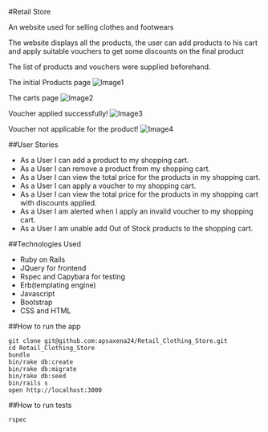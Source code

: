 #Retail Store

An website used for selling clothes and footwears

The website displays all the products, the user can add products to his cart and apply suitable vouchers to get some discounts on the final product

The list of products and vouchers were supplied beforehand.


The initial Products page
![Image1](https://raw.githubusercontent.com/apsaxena24/Retail_Clothing_Store/master/screenshots/1.png)

The carts page
![Image2](https://raw.githubusercontent.com/apsaxena24/Retail_Clothing_Store/master/screenshots/2.png)

Voucher applied successfully!
![Image3](https://raw.githubusercontent.com/apsaxena24/Retail_Clothing_Store/master/screenshots/3.png)

Voucher not applicable for the product!
![Image4](https://raw.githubusercontent.com/apsaxena24/Retail_Clothing_Store/master/screenshots/4.png)


##User Stories

* As a User I can add a product to my shopping cart.
* As a User I can remove a product from my shopping cart.
* As a User I can view the total price for the products in my shopping
cart.
* As a User I can apply a voucher to my shopping cart.
* As a User I can view the total price for the products in my shopping cart
with discounts applied.
* As a User I am alerted when I apply an invalid voucher to my shopping
cart.
* As a User I am unable add Out of Stock products to the shopping cart.


##Technologies Used

* Ruby on Rails
* JQuery for frontend
* Rspec and Capybara for testing
* Erb(templating engine)
* Javascript  
* Bootstrap
* CSS and HTML

##How to run the app

```
git clone git@github.com:apsaxena24/Retail_Clothing_Store.git
cd Retail_Clothing_Store
bundle
bin/rake db:create
bin/rake db:migrate
bin/rake db:seed
bin/rails s
open http://localhost:3000
```

##How to run tests

```
rspec
```
